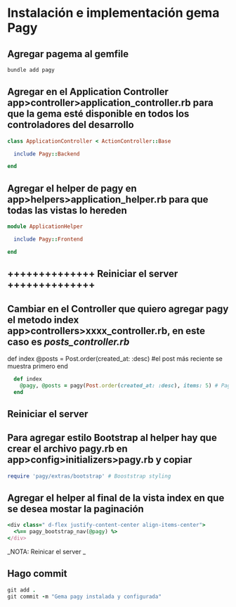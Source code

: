 # Instalación e implementación gema Pagy

## Agregar pagema al gemfile

```ruby
bundle add pagy
```

## Agregar en el Application Controller app>controller>application_controller.rb para que la gema esté disponible en todos los controladores del desarrollo

```ruby
class ApplicationController < ActionController::Base

  include Pagy::Backend

end
```

## Agregar el helper de pagy en app>helpers>application_helper.rb para que todas las vistas lo hereden

```ruby
module ApplicationHelper

  include Pagy::Frontend

end
```

## ++++++++++++++ Reiniciar el server ++++++++++++++ 

## Cambiar en el Controller que quiero agregar pagy el metodo index app>controllers>xxxx_controller.rb, en este caso es _posts_controller.rb_

  def index
    @posts = Post.order(created_at: :desc) #el post más reciente se muestra primero
  end

```ruby
  def index
    @pagy, @posts = pagy(Post.order(created_at: :desc), items: 5) # Paginación
  end
```

## Reiniciar el server

## Para agregar estilo Bootstrap al helper hay que crear el archivo pagy.rb en app>config>initializers>pagy.rb y copiar

```ruby
require 'pagy/extras/bootstrap' # Booststrap styling
```

## Agregar el helper al final de la vista index en que se desea mostar la paginación

```ruby
<div class=" d-flex justify-content-center align-items-center">
  <%== pagy_bootstrap_nav(@pagy) %>
</div>
```

_NOTA: Reinicar el server _

## Hago commit

```ruby
git add .
git commit -m "Gema pagy instalada y configurada"
```
